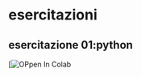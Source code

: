 # esercitazioni

## esercitazione 01:python

[![OPpen In Colab](https://colab.research.google.com/assets/colab-badge.svg%29%5D%28https:/colab.research.google.com/github/)
